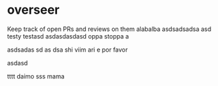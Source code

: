 # overseer
Keep track of open PRs and reviews on them
alabalba
asdsadsadsa
asd
testy testasd
asdasdasdasd
oppa stoppa
a

asdsadas
sd
as
dsa
shi viim
ari e
por favor

asdasd

tttt
daimo
sss
mama

